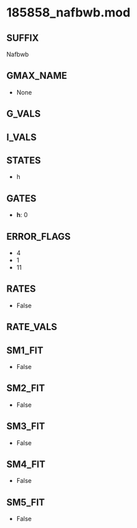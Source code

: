 # 185858_nafbwb.mod

## SUFFIX

Nafbwb

## GMAX_NAME

- None

## G_VALS


## I_VALS


## STATES

- h

## GATES

- **h**: 0

## ERROR_FLAGS

- 4
- 1
- 11

## RATES

- False

## RATE_VALS


## SM1_FIT

- False

## SM2_FIT

- False

## SM3_FIT

- False

## SM4_FIT

- False

## SM5_FIT

- False

